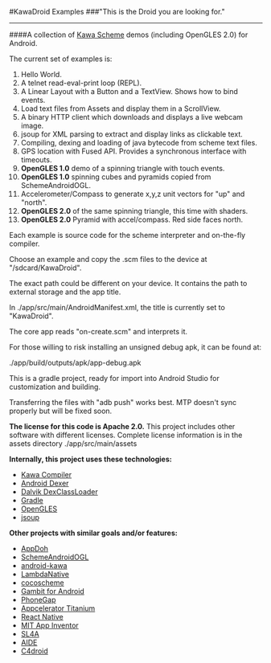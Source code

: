 
#KawaDroid Examples
###"This is the Droid you are looking for."
*****
####A collection of [Kawa Scheme](http://www.gnu.org/software/kawa/) demos (including OpenGLES 2.0) for Android.

The current set of examples is:

1. Hello World.
2. A telnet read-eval-print loop (REPL).
3. A Linear Layout with a Button and a TextView.  Shows how to bind events.
4. Load text files from Assets and display them in a ScrollView.
5. A binary HTTP client which downloads and displays a live webcam image.
6. jsoup for XML parsing to extract and display links as clickable text.
7. Compiling, dexing and loading of java bytecode from scheme text files.
8. GPS location with Fused API. Provides a synchronous interface with timeouts.
9. **OpenGLES 1.0** demo of a spinning triangle with touch events.
10. **OpenGLES 1.0** spinning cubes and pyramids copied from SchemeAndroidOGL.
11. Accelerometer/Compass to generate x,y,z unit vectors for "up" and "north".
12. **OpenGLES 2.0** of the same spinning triangle, this time with shaders.
13. **OpenGLES 2.0** Pyramid with accel/compass. Red side faces north.

Each example is source code for the scheme interpreter and on-the-fly compiler.

Choose an example and copy the .scm files to the device at "/sdcard/KawaDroid".

The exact path could be different on your device. 
It contains the path to external storage and the app title.

In ./app/src/main/AndroidManifest.xml, the title is currently set to "KawaDroid".

The core app reads "on-create.scm" and interprets it.

For those willing to risk installing an unsigned debug apk, it can be found at:

./app/build/outputs/apk/app-debug.apk

This is a gradle project, ready for import into Android Studio for 
customization and building.

Transferring the files with "adb push" works best.
MTP doesn't sync properly but will be fixed soon.

**The license for this code is Apache 2.0.** 
This project includes other software with different licenses.
Complete license information is in the assets directory
./app/src/main/assets

**Internally, this project uses these technologies:**

+ [Kawa Compiler](http://www.gnu.org/software/kawa/Compiling.html)
+ [Android Dexer](https://android.googlesource.com/platform/dalvik/+/master/dx/src/com/android/dx/command/dexer/Main.java)
+ [Dalvik DexClassLoader](http://developer.android.com/reference/dalvik/system/DexClassLoader.html)
+ [Gradle](http://tools.android.com/tech-docs/new-build-system)
+ [OpenGLES](http://developer.android.com/guide/topics/graphics/opengl.html)
+ [jsoup](http://jsoup.org/)

**Other projects with similar goals and/or features:**

+ [AppDoh](https://github.com/benjisimon/app-doh)
+ [SchemeAndroidOGL](https://github.com/ecraven/SchemeAndroidOGL)
+ [android-kawa](https://github.com/abarbu/android-kawa)
+ [LambdaNative](http://www.lambdanative.org/)
+ [cocoscheme](https://play.google.com/store/apps/details?id=com.adellica.cocoscheme)
+ [Gambit for Android](http://apps.keithflower.org/?page_id=152)
+ [PhoneGap](http://phonegap.com/)
+ [Appcelerator Titanium](http://www.appcelerator.com/titanium/download-titanium/)
+ [React Native](http://facebook.github.io/react-native/)
+ [MIT App Inventor](http://appinventor.mit.edu/)
+ [SL4A](https://code.google.com/p/android-scripting/)
+ [AIDE](https://play.google.com/store/apps/details?id=com.aide.ui)
+ [C4droid](https://play.google.com/store/apps/details?id=com.n0n3m4.droidc)
